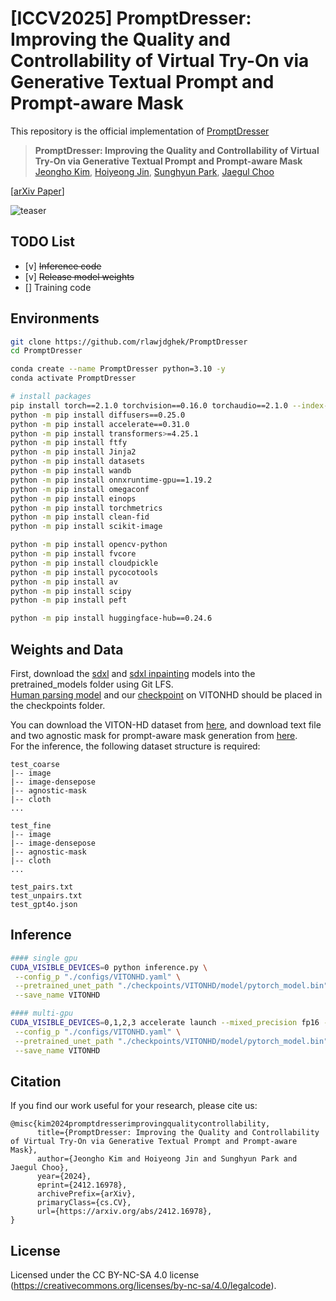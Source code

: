 # [ICCV2025] PromptDresser: Improving the Quality and Controllability of Virtual Try-On via Generative Textual Prompt and Prompt-aware Mask
This repository is the official implementation of [PromptDresser](https://arxiv.org/abs/2412.16978)

> **PromptDresser: Improving the Quality and Controllability of Virtual Try-On via Generative Textual Prompt and Prompt-aware Mask**<br>
> [Jeongho Kim](https://scholar.google.co.kr/citations?user=4SCCBFwAAAAJ&hl=ko), [Hoiyeong Jin](https://scholar.google.com/citations?user=Jp-zhtUAAAAJ&hl=en), [Sunghyun Park](https://psh01087.github.io/), [Jaegul Choo](https://sites.google.com/site/jaegulchoo/)

[[arXiv Paper](https://arxiv.org/abs/2412.16978)]&nbsp;

![teaser](assets/teaser.png)&nbsp;

## TODO List
- [v] ~~Inference code~~
- [v] ~~Release model weights~~
- [] Training code

## Environments
```bash
git clone https://github.com/rlawjdghek/PromptDresser
cd PromptDresser

conda create --name PromptDresser python=3.10 -y
conda activate PromptDresser

# install packages
pip install torch==2.1.0 torchvision==0.16.0 torchaudio==2.1.0 --index-url https://download.pytorch.org/whl/cu121
python -m pip install diffusers==0.25.0
python -m pip install accelerate==0.31.0
python -m pip install transformers>=4.25.1
python -m pip install ftfy
python -m pip install Jinja2
python -m pip install datasets
python -m pip install wandb
python -m pip install onnxruntime-gpu==1.19.2
python -m pip install omegaconf
python -m pip install einops
python -m pip install torchmetrics
python -m pip install clean-fid
python -m pip install scikit-image

python -m pip install opencv-python
python -m pip install fvcore
python -m pip install cloudpickle
python -m pip install pycocotools
python -m pip install av
python -m pip install scipy
python -m pip install peft

python -m pip install huggingface-hub==0.24.6
```

## Weights and Data
First, download the [sdxl](https://huggingface.co/stabilityai/stable-diffusion-xl-base-1.0) and [sdxl inpainting](https://huggingface.co/diffusers/stable-diffusion-xl-1.0-inpainting-0.1) models into the pretrained_models folder using Git LFS. <br>
[Human parsing model](https://kaistackr-my.sharepoint.com/:u:/g/personal/rlawjdghek_kaist_ac_kr/Ee3dZA1XHdRItvC4vo7FkNYBS5UnAo121InZa6F6FFpbfQ?e=bGoRsU) and our [checkpoint](https://kaistackr-my.sharepoint.com/:f:/g/personal/rlawjdghek_kaist_ac_kr/EgSQrdvWmgNElCo62CId3_4BA4UwFLRhmNnzWUGb04ZClQ?e=lSh06b) on VITONHD should be placed in the checkpoints folder. <br>

You can download the VITON-HD dataset from [here](https://github.com/shadow2496/VITON-HD), and download text file and two agnostic mask for prompt-aware mask generation from [here](https://kaistackr-my.sharepoint.com/:f:/g/personal/rlawjdghek_kaist_ac_kr/EroBlORglNBPuAzf21-A9csBW-qoPr-kgG414aHJE7gwgQ?e=CoQTEc). <br>
For the inference, the following dataset structure is required:

```
test_coarse
|-- image
|-- image-densepose
|-- agnostic-mask
|-- cloth
...

test_fine
|-- image
|-- image-densepose
|-- agnostic-mask
|-- cloth
...

test_pairs.txt
test_unpairs.txt
test_gpt4o.json
```

## Inference
```bash
#### single gpu
CUDA_VISIBLE_DEVICES=0 python inference.py \
 --config_p "./configs/VITONHD.yaml" \
 --pretrained_unet_path "./checkpoints/VITONHD/model/pytorch_model.bin" \
 --save_name VITONHD

#### multi-gpu
CUDA_VISIBLE_DEVICES=0,1,2,3 accelerate launch --mixed_precision fp16 --num_processes 4 --multi_gpu inference.py \
 --config_p "./configs/VITONHD.yaml" \
 --pretrained_unet_path "./checkpoints/VITONHD/model/pytorch_model.bin" \
 --save_name VITONHD
```


## Citation
If you find our work useful for your research, please cite us:
```
@misc{kim2024promptdresserimprovingqualitycontrollability,
      title={PromptDresser: Improving the Quality and Controllability of Virtual Try-On via Generative Textual Prompt and Prompt-aware Mask}, 
      author={Jeongho Kim and Hoiyeong Jin and Sunghyun Park and Jaegul Choo},
      year={2024},
      eprint={2412.16978},
      archivePrefix={arXiv},
      primaryClass={cs.CV},
      url={https://arxiv.org/abs/2412.16978}, 
}
```

## License
Licensed under the CC BY-NC-SA 4.0 license (https://creativecommons.org/licenses/by-nc-sa/4.0/legalcode).
